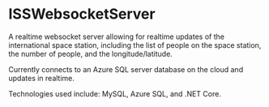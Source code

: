 # ISSWebsocketServer
A realtime websocket server allowing for realtime updates of the international space station, including the list of people on the space station, the number of people, and the longitude/latitude. 

Currently connects to an Azure SQL server database on the cloud and updates in realtime. 

Technologies used include: MySQL, Azure SQL, and .NET Core.
